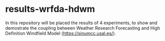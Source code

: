 # results-wrfda-hdwm
In this repository will be placed the results of 4 experiments, to show and demostrate the coupling between Weather Research Forecasting and High Definition Windfield Model (https://sinumcc.usal.es/).
